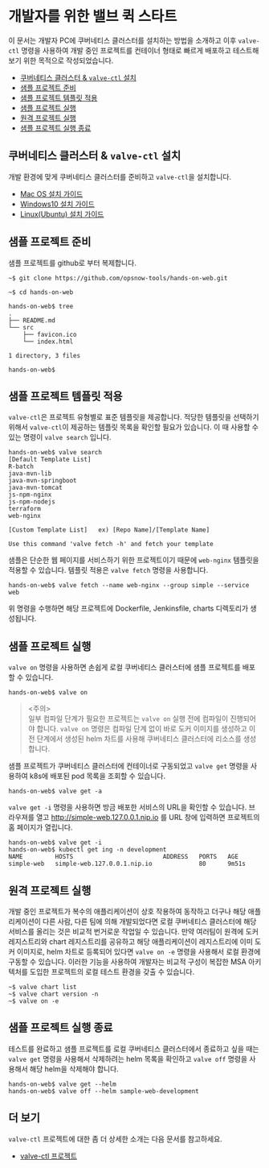 # 개발자를 위한 밸브 퀵 스타트

이 문서는 개발자 PC에 쿠버네티스 클러스터를 설치하는 방법을 소개하고 이후 `valve-ctl` 명령을 사용하여 개발 중인 프로젝트를 컨테이너 형태로 빠르게 배포하고 테스트해 보기 위한 목적으로 작성되었습니다.

* [쿠버네티스 클러스터 & `valve-ctl` 설치](##%20쿠버네티스%20클러스터%20&%20`valve-ctl`%20설치%20)
* [샘플 프로젝트 준비](##%20샘플%20프로젝트%20준비)
* [샘플 프로젝트 템플릿 적용](##%20샘플%20프로젝트%20템플릿%20적용)
* [샘플 프로젝트 실행](##%20샘플%20프로젝트%20실행)
* [원격 프로젝트 실행](##%20원격%20프로젝트%20실행)
* [샘플 프로젝트 실행 종료](##%20샘플%20프로젝트%20실행%20종료)

## 쿠버네티스 클러스터 & `valve-ctl` 설치
개발 환경에 맞게 쿠버네티스 클러스터를 준비하고 `valve-ctl`을 설치합니다.
* [Mac OS 설치 가이드](./valve-ctl-install-quickguide-for-mac.md)
* [Windows10 설치 가이드](./valve-ctl-install-quickguide-for-windows.md)
* [Linux(Ubuntu) 설치 가이드](./valve-ctl-install-quickguide-for-linux.md)

## 샘플 프로젝트 준비
샘플 프로젝트를 github로 부터 복제합니다.
```
~$ git clone https://github.com/opsnow-tools/hands-on-web.git

~$ cd hands-on-web

hands-on-web$ tree
.
├── README.md
└── src
    ├── favicon.ico
    └── index.html

1 directory, 3 files

hands-on-web$
```

## 샘플 프로젝트 템플릿 적용
`valve-ctl`은 프로젝트 유형별로 표준 템플릿을 제공합니다. 적당한 템플릿을 선택하기 위해서 `valve-ctl`이 제공하는 템플릿 목록을 확인할 필요가 있습니다.
이 때 사용할 수 있는 명령이 `valve search` 입니다.
```
hands-on-web$ valve search
[Default Template List]
R-batch
java-mvn-lib
java-mvn-springboot
java-mvn-tomcat
js-npm-nginx
js-npm-nodejs
terraform
web-nginx

[Custom Template List]   ex) [Repo Name]/[Template Name]

Use this command 'valve fetch -h' and fetch your template
```

샘플은 단순한 웹 페이지를 서비스하기 위한 프로젝트이기 때문에 `web-nginx` 템플릿을 적용할 수 있습니다.
템플릿 적용은 `valve fetch` 명령을 사용합니다.

```
hands-on-web$ valve fetch --name web-nginx --group simple --service web
```

위 명령을 수행하면 해당 프로젝트에 Dockerfile, Jenkinsfile, charts 디렉토리가 생성됩니다.

## 샘플 프로젝트 실행
`valve on` 명령을 사용하면 손쉽게 로컬 쿠버네티스 클러스터에 샘플 프로젝트를 배포할 수 있습니다.
```
hands-on-web$ valve on
```
> <주의> <br>일부 컴파일 단계가 필요한 프로젝트는 `valve on` 실행 전에 컴파일이 진행되어야 합니다. `valve on` 명령은 컴파일 단계 없이 바로 도커 이미지를 생성하고 이전 단계에서 생성된 helm 차트를 사용해 쿠버네티스 클러스터에 리소스를 생성합니다.

샘플 프로젝트가 쿠버네티스 클러스터에 컨테이너로 구동되었고 `valve get` 명령을 사용하여 k8s에 배포된 pod 목록을 조회할 수 있습니다.
```
hands-on-web$ valve get -a
```

`valve get -i` 명령을 사용하면 방금 배포한 서비스의 URL을 확인할 수 있습니다. 브라우져를 열고 http://simple-web.127.0.0.1.nip.io 를 URL 창에 입력하면 프로젝트의 홈 페이지가 열립니다.
```
hands-on-web$ valve get -i
hands-on-web$ kubectl get ing -n development
NAME         HOSTS                         ADDRESS   PORTS   AGE
simple-web   simple-web.127.0.0.1.nip.io             80      9m51s
```

## 원격 프로젝트 실행
개발 중인 프로젝트가 복수의 애플리케이션이 상호 작용하여 동작하고 더구나 해당 애플리케이션이 다른 사람, 다른 팀에 의해 개발되었다면 로컬 쿠버네티스 클러스터에 해당 서비스를 올리는 것은 비교적 번거로운 작업일 수 있습니다. 만약 여러팀이 원격에 도커 레지스트리와 chart 레지스트리를 공유하고 해당 애플리케이션이 레지스트리에 이미 도커 이미지로, helm 차트로 등록되어 있다면 `valve on -e` 명령을 사용해서 로컬 환경에 구동할 수 있습니다. 이러한 기능을 사용하여 개발자는 비교적 구성이 복잡한 MSA 아키텍처를 도입한 프로젝트의 로컬 테스트 환경을 갖출 수 있습니다.

```
~$ valve chart list
~$ valve chart version -n
~$ valve on -e
```


## 샘플 프로젝트 실행 종료
테스트를 완료하고 샘플 프로젝트를 로컬 쿠버네티스 클러스터에서 종료하고 싶을 때는 `valve get` 명령을 사용해서 삭제하려는 helm 목록을 확인하고 `valve off` 명령을 사용해서 해당 helm을 삭제해야 합니다.
```
hands-on-web$ valve get --helm
hands-on-web$ valve off --helm sample-web-development
```

## 더 보기
`valve-ctl` 프로젝트에 대한 좀 더 상세한 소개는 다음 문서를 참고하세요.
* [valve-ctl 프로젝트](https://github.com/opsnow-tools/valve-ctl)